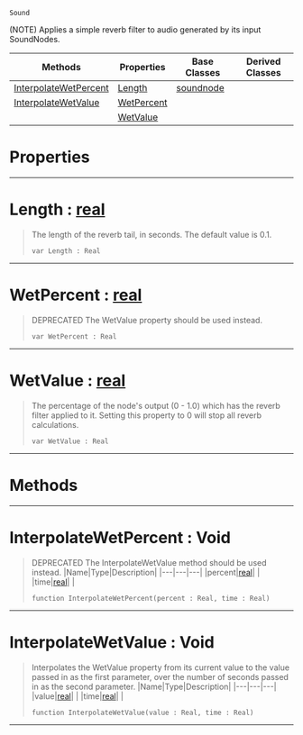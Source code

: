  `Sound`

(NOTE) Applies a simple reverb filter to audio generated by its input SoundNodes.

|Methods|Properties|Base Classes|Derived Classes|
|---|---|---|---|
|[ InterpolateWetPercent](https://plasmaengine.github.io/PlasmaDocs/Plasma1/C++/code_reference/class_reference/reverbnode.markdown#interpolatewetpercent-vo)|[ Length](https://plasmaengine.github.io/PlasmaDocs/Plasma1/C++/code_reference/class_reference/reverbnode.markdown#length-plasma-engine-docum)|[soundnode](https://plasmaengine.github.io/PlasmaDocs/Plasma1/C++/code_reference/class_reference/soundnode.markdown)| |
|[ InterpolateWetValue](https://plasmaengine.github.io/PlasmaDocs/Plasma1/C++/code_reference/class_reference/reverbnode.markdown#interpolatewetvalue-void)|[ WetPercent](https://plasmaengine.github.io/PlasmaDocs/Plasma1/C++/code_reference/class_reference/reverbnode.markdown#wetpercent-plasma-engine-d)| | |
| |[ WetValue](https://plasmaengine.github.io/PlasmaDocs/Plasma1/C++/code_reference/class_reference/reverbnode.markdown#wetvalue-plasma-engine-doc)| | |


 #  Properties


---  
 #  Length : [real](https://plasmaengine.github.io/PlasmaDocs/Plasma1/C++/code_reference/lightning_base_types/real.markdown)

> The length of the reverb tail, in seconds. The default value is 0.1.
> ``` lang=cpp, name=Lightning
> var Length : Real


---  
 #  WetPercent : [real](https://plasmaengine.github.io/PlasmaDocs/Plasma1/C++/code_reference/lightning_base_types/real.markdown)

> DEPRECATED The WetValue property should be used instead.
> ``` lang=cpp, name=Lightning
> var WetPercent : Real


---  
 #  WetValue : [real](https://plasmaengine.github.io/PlasmaDocs/Plasma1/C++/code_reference/lightning_base_types/real.markdown)

> The percentage of the node's output (0 - 1.0) which has the reverb filter applied to it. Setting this property to 0 will stop all reverb calculations.
> ``` lang=cpp, name=Lightning
> var WetValue : Real


---  
 #  Methods


---  
 #  InterpolateWetPercent : Void

> DEPRECATED The InterpolateWetValue method should be used instead.
> |Name|Type|Description|
> |---|---|---|
> |percent|[real](https://plasmaengine.github.io/PlasmaDocs/Plasma1/C++/code_reference/lightning_base_types/real.markdown)| |
> |time|[real](https://plasmaengine.github.io/PlasmaDocs/Plasma1/C++/code_reference/lightning_base_types/real.markdown)| |
> ``` lang=cpp, name=Lightning
> function InterpolateWetPercent(percent : Real, time : Real)
> ``` 


---  
 #  InterpolateWetValue : Void

> Interpolates the WetValue property from its current value to the value passed in as the first parameter, over the number of seconds passed in as the second parameter.
> |Name|Type|Description|
> |---|---|---|
> |value|[real](https://plasmaengine.github.io/PlasmaDocs/Plasma1/C++/code_reference/lightning_base_types/real.markdown)| |
> |time|[real](https://plasmaengine.github.io/PlasmaDocs/Plasma1/C++/code_reference/lightning_base_types/real.markdown)| |
> ``` lang=cpp, name=Lightning
> function InterpolateWetValue(value : Real, time : Real)
> ``` 


---  
 

 